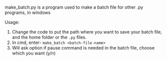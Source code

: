 make_batch.py is a program used to make a batch file for other .py programs, in windows

Usage:
1. Change the code to put the path where you want to save your batch file, and the home folder or the `.py` files.
2. In cmd, enter- `make_batch <batch-file-name>`
3. Will ask option if pause command is needed in the batch file, choose which you want (y/n)
